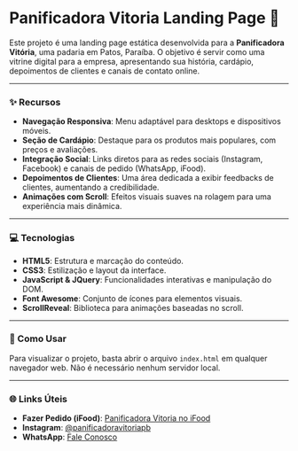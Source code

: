 # Panificadora Vitoria Landing Page 🍞

Este projeto é uma landing page estática desenvolvida para a **Panificadora Vitória**, uma padaria em Patos, Paraíba. O objetivo é servir como uma vitrine digital para a empresa, apresentando sua história, cardápio, depoimentos de clientes e canais de contato online.

-----

### ✨ Recursos

  - **Navegação Responsiva**: Menu adaptável para desktops e dispositivos móveis.
  - **Seção de Cardápio**: Destaque para os produtos mais populares, com preços e avaliações.
  - **Integração Social**: Links diretos para as redes sociais (Instagram, Facebook) e canais de pedido (WhatsApp, iFood).
  - **Depoimentos de Clientes**: Uma área dedicada a exibir feedbacks de clientes, aumentando a credibilidade.
  - **Animações com Scroll**: Efeitos visuais suaves na rolagem para uma experiência mais dinâmica.

-----

### 💻 Tecnologias

  - **HTML5**: Estrutura e marcação do conteúdo.
  - **CSS3**: Estilização e layout da interface.
  - **JavaScript & JQuery**: Funcionalidades interativas e manipulação do DOM.
  - **Font Awesome**: Conjunto de ícones para elementos visuais.
  - **ScrollReveal**: Biblioteca para animações baseadas no scroll.

-----

### 🚀 Como Usar

Para visualizar o projeto, basta abrir o arquivo `index.html` em qualquer navegador web. Não é necessário nenhum servidor local.

-----

### 🌐 Links Úteis

  - **Fazer Pedido (iFood)**: [Panificadora Vitoria no iFood](https://www.ifood.com.br/delivery/patos-pb/panificadora-vitoria-belo-horizonte)
  - **Instagram**: [@panificadoravitoriapb](https://www.instagram.com/panificadoravitoriapb/)
  - **WhatsApp**: [Fale Conosco](https://wa.me/5583988092956)
